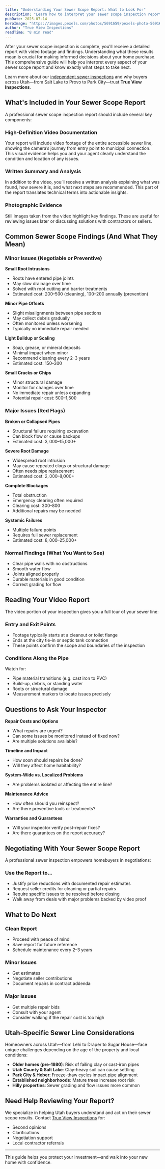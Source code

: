 ```yaml
---
title: "Understanding Your Sewer Scope Report: What to Look For"
description: "Learn how to interpret your sewer scope inspection report and understand what different findings mean for your home purchase across Utah, including Utah County and Salt Lake."
pubDate: 2025-07-14
heroImage: "https://images.pexels.com/photos/5691659/pexels-photo-5691659.jpeg?auto=compress&cs=tinysrgb&w=1260&h=750&dpr=1"
author: "True View Inspections"
readTime: "8 min read"
---
```


After your sewer scope inspection is complete, you'll receive a detailed report with video footage and findings. Understanding what these results mean is crucial for making informed decisions about your home purchase. This comprehensive guide will help you interpret every aspect of your sewer scope report and know exactly what steps to take next.

Learn more about our [independent sewer inspections](https://trueviewsewer.com) and why buyers across Utah—from Salt Lake to Provo to Park City—trust **True View Inspections**.

## What's Included in Your Sewer Scope Report

A professional sewer scope inspection report should include several key components:

### High-Definition Video Documentation

Your report will include video footage of the entire accessible sewer line, showing the camera’s journey from entry point to municipal connection. This visual evidence helps you and your agent clearly understand the condition and location of any issues.

### Written Summary and Analysis

In addition to the video, you’ll receive a written analysis explaining what was found, how severe it is, and what next steps are recommended. This part of the report translates technical terms into actionable insights.

### Photographic Evidence

Still images taken from the video highlight key findings. These are useful for reviewing issues later or discussing solutions with contractors or sellers.

## Common Sewer Scope Findings (And What They Mean)

### Minor Issues (Negotiable or Preventive)

**Small Root Intrusions**  
- Roots have entered pipe joints  
- May slow drainage over time  
- Solved with root cutting and barrier treatments  
- Estimated cost: $200–$500 (cleaning), $100–$200 annually (prevention)

**Minor Pipe Offsets**  
- Slight misalignments between pipe sections  
- May collect debris gradually  
- Often monitored unless worsening  
- Typically no immediate repair needed

**Light Buildup or Scaling**  
- Soap, grease, or mineral deposits  
- Minimal impact when minor  
- Recommend cleaning every 2–3 years  
- Estimated cost: $150–$300

**Small Cracks or Chips**  
- Minor structural damage  
- Monitor for changes over time  
- No immediate repair unless expanding  
- Potential repair cost: $500–$1,500

### Major Issues (Red Flags)

**Broken or Collapsed Pipes**  
- Structural failure requiring excavation  
- Can block flow or cause backups  
- Estimated cost: $3,000–$15,000+

**Severe Root Damage**  
- Widespread root intrusion  
- May cause repeated clogs or structural damage  
- Often needs pipe replacement  
- Estimated cost: $2,000–$8,000+

**Complete Blockages**  
- Total obstruction  
- Emergency clearing often required  
- Clearing cost: $300–$800  
- Additional repairs may be needed

**Systemic Failures**  
- Multiple failure points  
- Requires full sewer replacement  
- Estimated cost: $8,000–$25,000+

### Normal Findings (What You Want to See)

- Clear pipe walls with no obstructions  
- Smooth water flow  
- Joints aligned properly  
- Durable materials in good condition  
- Correct grading for flow

## Reading Your Video Report

The video portion of your inspection gives you a full tour of your sewer line:

### Entry and Exit Points

- Footage typically starts at a cleanout or toilet flange  
- Ends at the city tie-in or septic tank connection  
- These points confirm the scope and boundaries of the inspection

### Conditions Along the Pipe

Watch for:
- Pipe material transitions (e.g. cast iron to PVC)  
- Build-up, debris, or standing water  
- Roots or structural damage  
- Measurement markers to locate issues precisely

## Questions to Ask Your Inspector

**Repair Costs and Options**  
- What repairs are urgent?  
- Can some issues be monitored instead of fixed now?  
- Are multiple solutions available?

**Timeline and Impact**  
- How soon should repairs be done?  
- Will they affect home habitability?

**System-Wide vs. Localized Problems**  
- Are problems isolated or affecting the entire line?

**Maintenance Advice**  
- How often should you reinspect?  
- Are there preventive tools or treatments?

**Warranties and Guarantees**  
- Will your inspector verify post-repair fixes?  
- Are there guarantees on the report accuracy?

## Negotiating With Your Sewer Scope Report

A professional sewer inspection empowers homebuyers in negotiations:

### Use the Report to…

- Justify price reductions with documented repair estimates  
- Request seller credits for cleaning or partial repairs  
- Require specific issues to be resolved before closing  
- Walk away from deals with major problems backed by video proof

## What to Do Next

### Clean Report
- Proceed with peace of mind  
- Save report for future reference  
- Schedule maintenance every 2–3 years

### Minor Issues
- Get estimates  
- Negotiate seller contributions  
- Document repairs in contract addenda

### Major Issues
- Get multiple repair bids  
- Consult with your agent  
- Consider walking if the repair cost is too high

## Utah-Specific Sewer Line Considerations

Homeowners across Utah—from Lehi to Draper to Sugar House—face unique challenges depending on the age of the property and local conditions:

- **Older homes (pre-1980)**: Risk of failing clay or cast-iron pipes  
- **Utah County & Salt Lake**: Clay-heavy soil can cause settling  
- **Park City & Heber**: Freeze-thaw cycles impact pipe alignment  
- **Established neighborhoods**: Mature trees increase root risk  
- **Hilly properties**: Sewer grading and flow issues more common

## Need Help Reviewing Your Report?

We specialize in helping Utah buyers understand and act on their sewer scope results. Contact [True View Inspections](https://trueviewsewer.com/contact) for:

- Second opinions  
- Clarifications  
- Negotiation support  
- Local contractor referrals

---

This guide helps you protect your investment—and walk into your new home with confidence.

